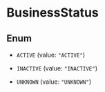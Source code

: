 

# BusinessStatus

## Enum


* `ACTIVE` (value: `"ACTIVE"`)

* `INACTIVE` (value: `"INACTIVE"`)

* `UNKNOWN` (value: `"UNKNOWN"`)



